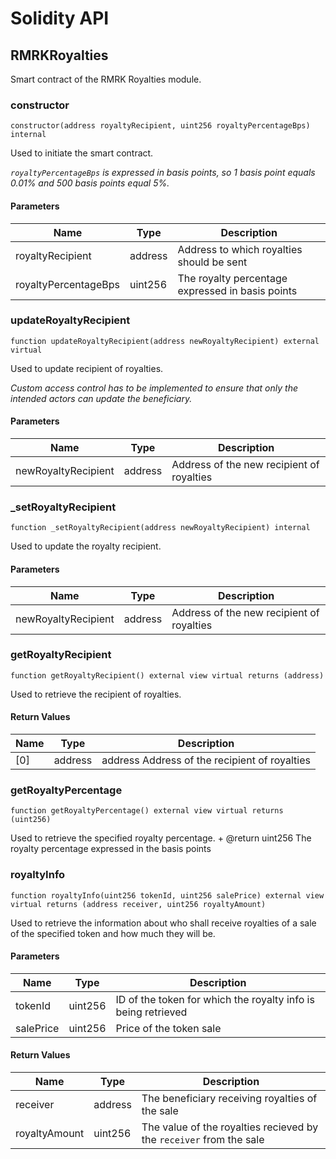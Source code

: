 # Solidity API

## RMRKRoyalties

Smart contract of the RMRK Royalties module.

### constructor

```solidity
constructor(address royaltyRecipient, uint256 royaltyPercentageBps) internal
```

Used to initiate the smart contract.

_`royaltyPercentageBps` is expressed in basis points, so 1 basis point equals 0.01% and 500 basis points
 equal 5%._

#### Parameters

| Name | Type | Description |
| ---- | ---- | ----------- |
| royaltyRecipient | address | Address to which royalties should be sent |
| royaltyPercentageBps | uint256 | The royalty percentage expressed in basis points |

### updateRoyaltyRecipient

```solidity
function updateRoyaltyRecipient(address newRoyaltyRecipient) external virtual
```

Used to update recipient of royalties.

_Custom access control has to be implemented to ensure that only the intended actors can update the
 beneficiary._

#### Parameters

| Name | Type | Description |
| ---- | ---- | ----------- |
| newRoyaltyRecipient | address | Address of the new recipient of royalties |

### _setRoyaltyRecipient

```solidity
function _setRoyaltyRecipient(address newRoyaltyRecipient) internal
```

Used to update the royalty recipient.

#### Parameters

| Name | Type | Description |
| ---- | ---- | ----------- |
| newRoyaltyRecipient | address | Address of the new recipient of royalties |

### getRoyaltyRecipient

```solidity
function getRoyaltyRecipient() external view virtual returns (address)
```

Used to retrieve the recipient of royalties.

#### Return Values

| Name | Type | Description |
| ---- | ---- | ----------- |
| [0] | address | address Address of the recipient of royalties |

### getRoyaltyPercentage

```solidity
function getRoyaltyPercentage() external view virtual returns (uint256)
```

Used to retrieve the specified royalty percentage.
     + @return uint256 The royalty percentage expressed in the basis points

### royaltyInfo

```solidity
function royaltyInfo(uint256 tokenId, uint256 salePrice) external view virtual returns (address receiver, uint256 royaltyAmount)
```

Used to retrieve the information about who shall receive royalties of a sale of the specified token and
 how much they will be.

#### Parameters

| Name | Type | Description |
| ---- | ---- | ----------- |
| tokenId | uint256 | ID of the token for which the royalty info is being retrieved |
| salePrice | uint256 | Price of the token sale |

#### Return Values

| Name | Type | Description |
| ---- | ---- | ----------- |
| receiver | address | The beneficiary receiving royalties of the sale |
| royaltyAmount | uint256 | The value of the royalties recieved by the `receiver` from the sale |

